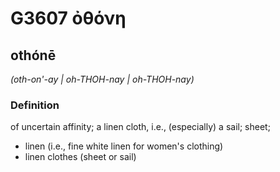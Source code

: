 # G3607 ὀθόνη

## othónē

_(oth-on'-ay | oh-THOH-nay | oh-THOH-nay)_

### Definition

of uncertain affinity; a linen cloth, i.e., (especially) a sail; sheet; 

- linen (i.e., fine white linen for women's clothing)
- linen clothes (sheet or sail)
